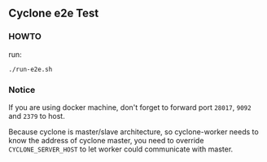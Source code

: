 ## Cyclone e2e Test

### HOWTO

run:

```
./run-e2e.sh
```

### Notice

If you are using docker machine, don't forget to forward port `28017`, `9092` and `2379` to host.

Because cyclone is master/slave architecture, so cyclone-worker needs to know the address of cyclone master, you need to override `CYCLONE_SERVER_HOST` to let worker could communicate with master.
